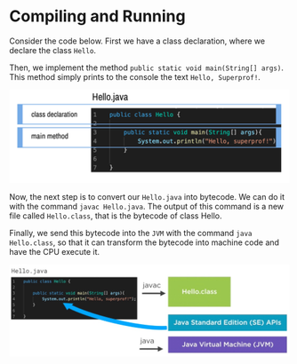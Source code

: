 # Compiling and Running 

Consider the code below. First we have a class declaration, where we declare the class `Hello`. 

Then, we implement the method `public static void main(String[] args)`. This method simply prints to the console the text `Hello, Superprof!`.

![code](img/java-code-2.jpeg)

Now, the next step is to convert our `Hello.java` into bytecode. We can do it with the command `javac Hello.java`. The output of this command is a new file called `Hello.class`, that is the bytecode of class Hello. 

Finally, we send this bytecode into the `JVM` with the command `java Hello.class`, so that it can transform the bytecode into machine code and have the CPU execute it.

![code](img/java-code-3.jpeg)
